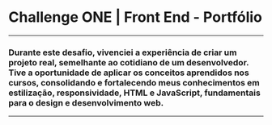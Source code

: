 # Challenge ONE | Front End - Portfólio
---
###  Durante este desafio, vivenciei a experiência de criar um projeto real, semelhante ao cotidiano de um desenvolvedor. Tive a oportunidade de aplicar os conceitos aprendidos nos cursos, consolidando e fortalecendo meus conhecimentos em estilização, responsividade, HTML e JavaScript, fundamentais para o design e desenvolvimento web.
---


